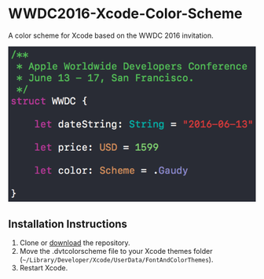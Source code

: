 # WWDC2016-Xcode-Color-Scheme
A color scheme for Xcode based on the WWDC 2016 invitation.

![preview](preview.png)

## Installation Instructions

1. Clone or [download](https://github.com/cargath/WWDC2016-Xcode-Color-Scheme/archive/master.zip) the repository.
2. Move the .dvtcolorscheme file to your Xcode themes folder (`~/Library/Developer/Xcode/UserData/FontAndColorThemes`).
3. Restart Xcode.
